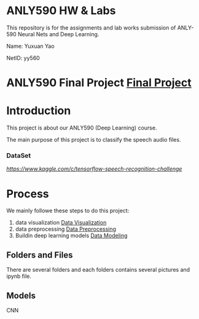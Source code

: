 # ANLY590 HW & Labs

This repository is for the assignments and lab works submission of ANLY-590 Neural Nets and Deep Learning.

Name: Yuxuan Yao

NetID: yy560

# ANLY590 Final Project **[Final Project](https://github.com/gu-yuxuanyao/ANLY590/tree/master/Final%20Project)**

# Introduction

This project is about our ANLY590 (Deep Learning) course.

The main purpose of this project is to classify the speech audio files.

### DataSet

*https://www.kaggle.com/c/tensorflow-speech-recognition-challenge*

# Process

We mainly followe these steps to do this project: 
1. data visualization [Data Visualization](https://github.com/gu-yuxuanyao/ANLY590/blob/master/Final%20Project/final_processing.ipynb)
2. data preprocessing [Data Preprocessing](https://github.com/gu-yuxuanyao/ANLY590/tree/master/Final%20Project/Data%20Preprocessing)
3. Buildin deep learning models [Data Modeling](https://github.com/gu-yuxuanyao/ANLY590/tree/master/Final%20Project)

## Folders and Files

There are several folders and each folders contains several pictures and ipynb file.

## Models

CNN

